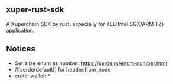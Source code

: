 ## xuper-rust-sdk

A Xuperchain SDK by rust, especially for TEE(Intel SGX/ARM TZ) application.


## Notices

* Serialize enum as number: https://serde.rs/enum-number.html
* #[serde(default)]  for header.from_node
* crate::wallet::* 

